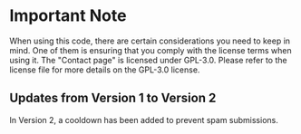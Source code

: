 # Important Note
When using this code, there are certain considerations you need to keep in mind. One of them is ensuring that you comply with the license terms when using it. The "Contact page" is licensed under GPL-3.0. Please refer to the license file for more details on the GPL-3.0 license.

## Updates from Version 1 to Version 2
In Version 2, a cooldown has been added to prevent spam submissions.

